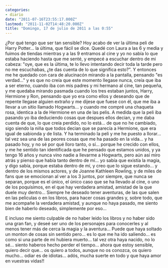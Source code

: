 ```yaml
---
categories:
- diario
date: "2011-07-16T23:55:17.000Z"
lastmod: "2011-11-02T14:48:20.000Z"
title: "Domingo, 17 de julio de 2011 a las 0:55"
---
```


¿Por qué tengo que ser tan sensible? Hoy acabo de ver la última peli de Harry Potter... la última, que fácil se dice. Quedé con Laura a las 6 y media y fuimos de tiendas mientras y a las 9 entramos al cine y yo no sabí­a lo que estaba haciendo hasta que me senté, y empecé a escuchar dentro de mi cabeza: "oye, que es la última, te lo llevo intentando decir toda la tarde pero no me escuchabas, ¿te das cuenta de lo que significa esto?". Y entonces me he quedado con cara de alucinacón mirando a la pantalla, pensando "es verdad..." y es que no creí­a que este momento llegase nunca, creí­a que iba a ser eterno, cuando iba con mis padres y mi hermano al cine, tan pequeña, y me quedaba mirando pasmada cuando los tres estaban juntos, Harry, Hermione y Ron, pensando que yo era como ellos y deseando que de repente llegase alguien extraño y me dijese que fuese con él, que me iba a llevar a un sitio llamado Hogwarts... y cuando me compré una chaqueta rosa, identica a la de Hermione en una de las pelis. A medida que la peli iba pasando yo iba deduciendo cosas que despues ellos decian, y me daba cuenta de que, lo que creí­a perdido, no lo está... de que no he cambiado, sigo siendo la niña que todos decian que se parecí­a a Hermione, que era igual de sabionda y de lista. Y ha terminado la peli y me he puesto a llorar... tal vez sea una de las peores cosas que me ha pasado en la vida... y ha pasado hoy, y no sé por qué lloro tanto, o sí­... porque he crecido con ellos, y me he sentido tan identificada que he pensado que estamos unidos, y ya tengo 16 años y nunca vino nadie a llevarme a Hogwarts, pero aún así­ miro atrás y pienso que habí­a tanto dentro de mí­... yo sabí­a que existí­a la magia, y digo sabí­a, porque estaba dentro de mí­, y creo que lo sigue estando... y dentro de los mismos actores, y de Joanne Kathleen Rowling, y de miles de fans que se emocionan al ver a los 3 juntos, por siempre, que nunca se separan, porque es el único, el único caso que se ha llevado al cine, o uno de los poquí­simos, en el que hay verdadera amistad, amistad de la que duele muy dentro... Siempre he deseado tener aventuras, de las que salen en las peliculas o en los libros, para hacer cosas grandes y, sobre todo, que me acompañe la verdadera amistad, y aunque no haya pasado, me siento bien de haberlo deseado, simplemente por eso... 

E incluso me siento culpable de no haber leido los libros y no haber sido una gran fan, y deseé ser uno de los personajes para conocerles y al menos tener más de cerca la magia y la aventura...
Puede que haya soltado un monton de cosas sin sentido pero... es lo que me ha ido saliendo... es como si una parte de mi hubiera muerto... tal vez otra haya nacido, no lo sé...
siento haberos hecho perder el tiempo... ahora que estoy sensible, quiero decir que... os quiero a todos, aunque no os conozca, os quiero mucho... odiar es de idiotas...
adós, mucha suerte en todo y que haya amor en vuestras vidas!!
